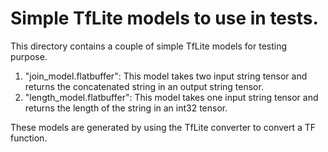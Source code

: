 # Simple TfLite models to use in tests.

This directory contains a couple of simple TfLite models for testing purpose.

1.  "join_model.flatbuffer": This model takes two input string tensor and
    returns the concatenated string in an output string tensor.
2.  "length_model.flatbuffer": This model takes one input string tensor and
    returns the length of the string in an int32 tensor.

These models are generated by using the TfLite converter to convert a TF
function.
